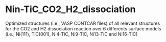 # Nin-TiC_CO2_H2_dissociation
Optimized structures (i.e., VASP CONTCAR files) of all relevant structures for the CO2 and H2 dissociation reaction over 6 differents surface models (i.e., Ni(111), TiC(001), Ni4-TiC, Ni9-TiC, Ni13-TiC and Ni16-TiC) 
